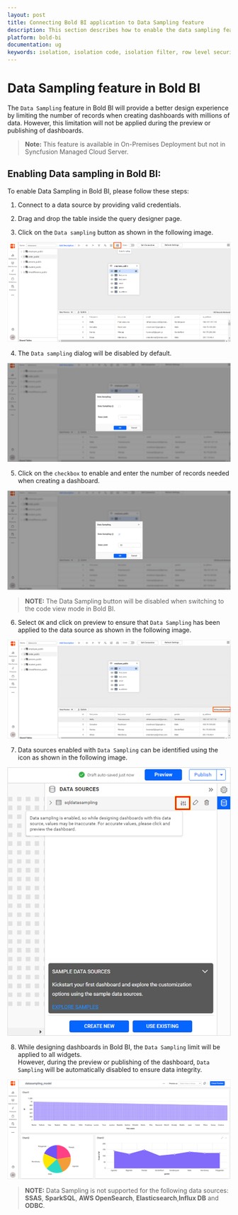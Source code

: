 ```yaml
---
layout: post
title: Connecting Bold BI application to Data Sampling feature
description: This section describes how to enable the data sampling feature for data sources in Bold BI Embedded.
platform: bold-bi
documentation: ug
keywords: isolation, isolation code, isolation filter, row level security, row level
---
```


# Data Sampling feature in Bold BI

The `Data Sampling` feature in Bold BI will provide a better design experience by limiting the number of records when creating dashboards with millions of data. However, this limitation will not be applied during the preview or publishing of dashboards.

> **Note:** This feature is available in On-Premises Deployment but not in Syncfusion Managed Cloud Server.

## Enabling Data sampling in Bold BI:

To enable Data Sampling in Bold BI, please follow these steps:

1. Connect to a data source by providing valid credentials.

2. Drag and drop the table inside the query designer page.

3. Click on the `Data sampling` button as shown in the following image.

![Data sampling icon](/static/assets/working-with-datasource/data-sampling/datasamplingicon.png)
 
4. The `Data sampling` dialog will be disabled by default.

![Data sampling enable](/static/assets/working-with-datasource/data-sampling/enabledatasampling.png)

5. Click on the `checkbox` to enable and enter the number of records needed when creating a dashboard.

![Data sampling enable](/static/assets/working-with-datasource/data-sampling/enableandapplylimit.png)

> **NOTE:** The Data Sampling button will be disabled when switching to the code view mode in Bold BI.

6. Select `OK` and click on preview to ensure that `Data Sampling` has been applied to the data source as shown in the following image.

![Data sampling table preview](/static/assets/working-with-datasource/data-sampling/datasampledtablepreview.png)

7. Data sources enabled with `Data Sampling` can be identified using the icon as shown in the following image.

![Data sampling enabled](/static/assets/working-with-datasource/data-sampling/datasampleenabledicon.png#width=453px;height=544.9px)

8. While designing dashboards in Bold BI, the `Data Sampling` limit will be applied to all widgets.<br/> However, during the preview or publishing of the dashboard, `Data Sampling` will be automatically disabled to ensure data integrity.

![Data sample dashboard](/static/assets/working-with-datasource/data-sampling/datasampledashboard.png)

> **NOTE:** Data Sampling is not supported for the following data sources: **SSAS**, **SparkSQL**, **AWS OpenSearch**, **Elasticsearch**,**Influx DB** and **ODBC**.